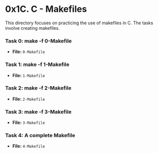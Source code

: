 # 0x1C. C - Makefiles

This directory focuses on practicing the use of makefiles in C. The tasks involve creating makefiles.

### Task 0: make -f 0-Makefile
- **File:** `0-Makefile`

### Task 1: make -f 1-Makefile
- **File:** `1-Makefile`

### Task 2: make -f 2-Makefile
- **File:** `2-Makefile`

### Task 3: make -f 3-Makefile
- **File:** `3-Makefile`

### Task 4: A complete Makefile 
- **File:** `4-Makefile`
